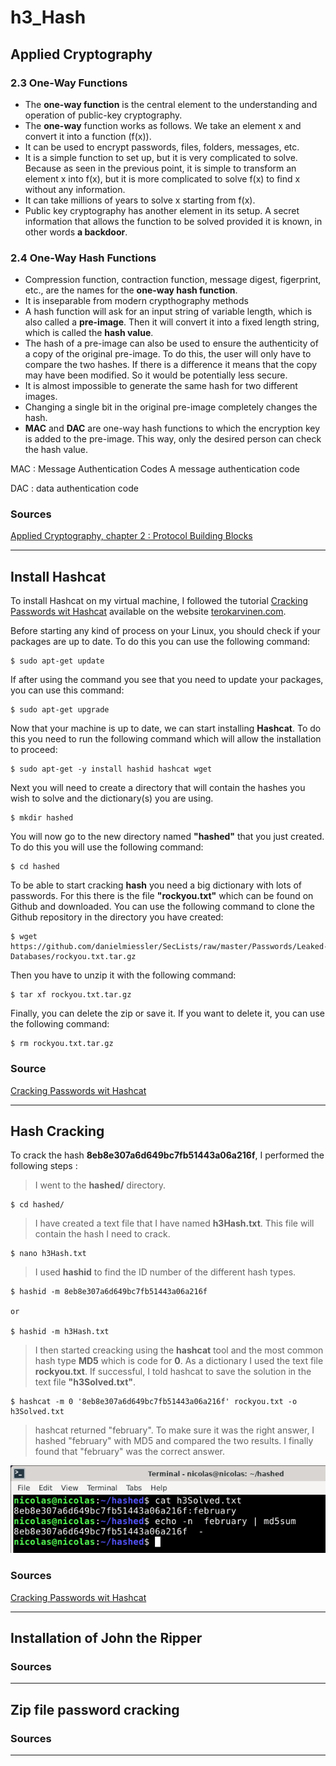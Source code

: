 # h3_Hash
## Applied Cryptography

### 2.3 One-Way Functions

- The **one-way function** is the central element to the understanding and operation of public-key cryptography.
- The **one-way** function works as follows. We take an element x and convert it into a function (f(x)). 
- It can be used to encrypt passwords, files, folders, messages, etc.
- It is a simple function to set up, but it is very complicated to solve. Because as seen in the previous point, it is simple to transform an element x into f(x), but it is more complicated to solve f(x) to find x without any information.
- It can take millions of years to solve x starting from f(x).
- Public key cryptography has another element in its setup. A secret information that allows the function to be solved provided it is known, in other words **a backdoor**.

### 2.4 One-Way Hash Functions

- Compression function, contraction function, message digest, figerprint, etc., are the names for the **one-way hash function**.
- It is inseparable from modern crypthography methods
- A hash function will ask for an input string of variable length, which is also called a **pre-image**. Then it will convert it into a fixed length string, which is called the **hash value**.
- The hash of a pre-image can also be used to ensure the authenticity of a copy of the original pre-image. To do this, the user will only have to compare the two hashes. If there is a difference it means that the copy may have been modified. So it would be potentially less secure.
- It is almost impossible to generate the same hash for two different images. 
- Changing a single bit in the original pre-image completely changes the hash.
- **MAC** and **DAC** are one-way hash functions to which the encryption key is added to the pre-image. This way, only the desired person can check the hash value.

MAC : Message Authentication Codes A message authentication code

DAC : data authentication code

### Sources

[ Applied Cryptography, chapter 2 : Protocol Building Blocks](https://learning.oreilly.com/library/view/applied-cryptography-protocols/9781119096726/10_chap02.html#chap02)

-----

## Install Hashcat

To install Hashcat on my virtual machine, I followed the tutorial [Cracking Passwords wit Hashcat](https://terokarvinen.com/2022/cracking-passwords-with-hashcat/) available on the website [terokarvinen.com](https://terokarvinen.com/). 

Before starting any kind of process on your Linux, you should check if your packages are up to date. To do this you can use the following command:

    $ sudo apt-get update
    
If after using the command you see that you need to update your packages, you can use this command: 

    $ sudo apt-get upgrade

Now that your machine is up to date, we can start installing **Hashcat**. To do this you need to run the following command which will allow the installation to proceed:

    $ sudo apt-get -y install hashid hashcat wget
    
Next you will need to create a directory that will contain the hashes you wish to solve and the dictionary(s) you are using.

    $ mkdir hashed
 
You will now go to the new directory named **"hashed"** that you just created. To do this you will use the following command:

    $ cd hashed
    
To be able to start cracking **hash** you need a big dictionary with lots of passwords. For this there is the file **"rockyou.txt"** which can be found on Github and downloaded. You can use the following command to clone the Github repository in the directory you have created:

    $ wget https://github.com/danielmiessler/SecLists/raw/master/Passwords/Leaked-Databases/rockyou.txt.tar.gz
    
Then you have to unzip it with the following command: 

    $ tar xf rockyou.txt.tar.gz

Finally, you can delete the zip or save it. If you want to delete it, you can use the following command: 

    $ rm rockyou.txt.tar.gz

### Source

[Cracking Passwords wit Hashcat](https://terokarvinen.com/2022/cracking-passwords-with-hashcat/)

-----

## Hash Cracking

To crack the hash **8eb8e307a6d649bc7fb51443a06a216f**, I performed the following steps : 

>I went to the **hashed/** directory. 

    $ cd hashed/

>I have created a text file that I have named **h3Hash.txt**. This file will contain the hash I need to crack.

    $ nano h3Hash.txt
    
>I used **hashid** to find the ID number of the different hash types. 

    $ hashid -m 8eb8e307a6d649bc7fb51443a06a216f
    
    or 
    
    $ hashid -m h3Hash.txt
   
>I then started creacking using the **hashcat** tool and the most common hash type **MD5** which is code for **0**. As a dictionary I used the text file **rockyou.txt**. If successful, I told hashcat to save the solution in the text file **"h3Solved.txt"**.

    $ hashcat -m 0 '8eb8e307a6d649bc7fb51443a06a216f' rockyou.txt -o h3Solved.txt
    
>hashcat returned "february". To make sure it was the right answer, I hashed "february" with MD5 and compared the two results. I finally found that "february" was the correct answer.

![hash](hash_solved.PNG)

### Sources

[Cracking Passwords wit Hashcat](https://terokarvinen.com/2022/cracking-passwords-with-hashcat/)

------

## Installation of John the Ripper
### Sources
------
## Zip file password cracking
### Sources
------
